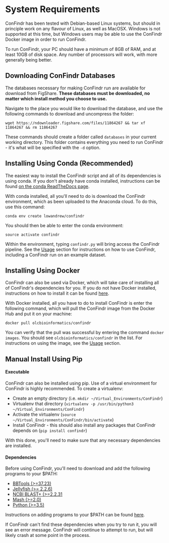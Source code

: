 # System Requirements

ConFindr has been tested with Debian-based Linux systems, but should in principle work on any flavour of Linux, as well as MacOSX. Windows is not supported at this time,
but Windows users may be able to use the ConFindr Docker image in order to run ConFindr.

To run ConFindr, your PC should have a minimum of 8GB of RAM, and at least 10GB of disk space. Any number of processors will work, with more generally being better.

## Downloading ConFindr Databases

The databases necessary for making ConFindr run are available for download from FigShare. __**These databases must be downloaded, no matter which install method you choose to use.**__

Navigate to the place you would like to download the database, and use the following commands to download and uncompress the folder:

`wget https://ndownloader.figshare.com/files/11864267 && tar xf 11864267 && rm 11864267`

These commands should create a folder called `databases` in your current working directory. This folder contains everything you need to run ConFindr - it's what will be specified with the `-d` option.

## Installing Using Conda (Recommended)

The easiest way to install the ConFindr script and all of its dependencies is using conda. If you don't already have conda installed, instructions can be found [on the conda ReadTheDocs page](https://conda.io/docs/user-guide/install/index.html).

With conda installed, all you'll need to do is download the ConFindr environment, which as been uploaded to the Anaconda cloud. To do this, use this command:

`conda env create lowandrew/confindr`

You should then be able to enter the conda environment:

`source activate confindr`

Within the environment, typing `confindr.py` will bring access the ConFindr pipeline. See the [Usage](usage.md) section for instructions on how to use ConFindr, including a ConFindr run on an example dataset.

## Installing Using Docker

ConFindr can also be used via Docker, which will take care of installing all of ConFindr's dependencies for you. If you do not have Docker installed, instructions on how to install it
can be found [here](https://docs.docker.com/engine/installation/).

With Docker installed, all you have to do to install ConFindr is enter the following command, which will pull the ConFindr image from the Docker Hub and put it on your machine:

`docker pull olcbioinformatics/confindr`

You can verify that the pull was successful by entering the command `docker images`. You should see `olcbioinformatics/confindr` in the list. For instructions on using the image, see 
the [Usage](usage.md) section.

## Manual Install Using Pip

#### Executable

ConFindr can also be installed using pip. Use of a virtual environment for ConFindr is highly recommended. To create a virtualenv:

- Create an empty directory (i.e. `mkdir ~/Virtual_Environments/ConFindr`)
- Virtualenv that directory (`virtualenv -p /usr/bin/python3 ~/Virtual_Environments/ConFindr`)
- Activate the virtualenv (`source ~/Virtual_Environments/ConFindr/bin/activate`)
- Install ConFindr - this should also install any packages that ConFindr depends on (`pip install confindr`)

With this done, you'll need to make sure that any necessary dependencies are installed.

#### Dependencies

Before using ConFindr, you'll need to download and add the following programs to your $PATH:

- [BBTools (>=37.23)](https://jgi.doe.gov/data-and-tools/bbtools/)
- [Jellyfish (>= 2.2.6)](https://github.com/gmarcais/Jellyfish/releases)
- [NCBI BLAST+ (>=2.2.31](https://blast.ncbi.nlm.nih.gov/Blast.cgi?CMD=Web&PAGE_TYPE=BlastDocs&DOC_TYPE=Download)
- [Mash (>=2.0)](https://github.com/marbl/Mash/releases)
- [Python (>=3.5)](https://www.python.org/downloads/)

Instructions on adding programs to your $PATH can be found [here](https://stackoverflow.com/questions/14637979/how-to-permanently-set-path-on-linux-unix).

If ConFindr can't find these dependencies when you try to run it, you will see an error message. ConFindr will continue to attempt to run, but will likely crash at some point in the process.



